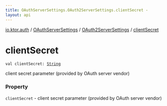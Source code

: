 ```yaml
---
title: OAuthServerSettings.OAuth2ServerSettings.clientSecret - 
layout: api
---
```


<div class='api-docs-breadcrumbs'><a href="../../index.html">io.ktor.auth</a> / <a href="../index.html">OAuthServerSettings</a> / <a href="index.html">OAuth2ServerSettings</a> / <a href="./client-secret.html">clientSecret</a></div>

# clientSecret

<div class="signature"><code><span class="keyword">val </span><span class="identifier">clientSecret</span><span class="symbol">: </span><a href="https://kotlinlang.org/api/latest/jvm/stdlib/kotlin/-string/index.html"><span class="identifier">String</span></a></code></div>

client secret parameter (provided by OAuth server vendor)

### Property

<code>clientSecret</code> - client secret parameter (provided by OAuth server vendor)